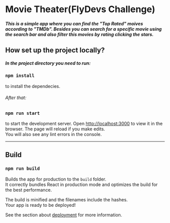 # Movie Theater(FlyDevs Challenge)
##### This is a simple app where you can find the "Top Rated" moives according to "TMDb". Besides you can search for a specific movie using the search bar and also filter this movies by rating clicking the stars.

## How set up the project locally?

##### In the project directory you need to run:
### `npm install`
to install the dependecies.

###### After that:
### `npm run start`
to start the development server.
Open [http://localhost:3000](http://localhost:3000) to view it in the browser.
The page will reload if you make edits.\
You will also see any lint errors in the console.



------
## Build
### `npm run build`

Builds the app for production to the `build` folder.\
It correctly bundles React in production mode and optimizes the build for the best performance.

The build is minified and the filenames include the hashes.\
Your app is ready to be deployed!

See the section about [deployment](https://facebook.github.io/create-react-app/docs/deployment) for more information.







